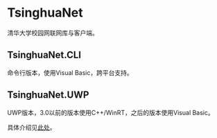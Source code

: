 # TsinghuaNet
清华大学校园网联网库与客户端。

## TsinghuaNet.CLI
命令行版本，使用Visual Basic，跨平台支持。

## TsinghuaNet.UWP
UWP版本，3.0以前的版本使用C++/WinRT，之后的版本使用Visual Basic。

具体介绍见[此处](./README.UWP.md)。
